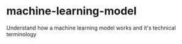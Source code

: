 # machine-learning-model
Understand how a machine learning model works and it's technical terminology
